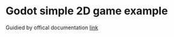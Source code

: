 # Godot simple 2D game example

Guidied by offical documentation [link](https://docs.godotengine.org/en/latest/getting_started/step_by_step/your_first_game.html)
